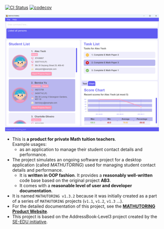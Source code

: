 [![CI Status](https://github.com/AY2223S2-CS2103-W17-1/tp/workflows/Java%20CI/badge.svg)](https://github.com/AY2223S2-CS2103-W17-1/tp/actions)
[![codecov](https://codecov.io/gh/AY2223S2-CS2103-W17-1/tp/branch/master/graph/badge.svg?token=XXJ15FVPPS)](https://codecov.io/gh/AY2223S2-CS2103-W17-1/tp)

![Ui](docs/images/Ui.png)

* This is **a product for private Math tuition teachers**.<br>
  Example usages:
  * as an application to manage their student contact details and performance.
* The project simulates an ongoing software project for a desktop application (called _MATHUTORING_) used for managing student contact details and performance.
  * It is **written in OOP fashion**. It provides a **reasonably well-written** code base based on the original project **AB3**.
  * It comes with a **reasonable level of user and developer documentation**.
* It is named `MATHUTORING v1.3.2` because it was initially created as a part of a series of `MATHUTORING` projects (`v1.1`, `v1.2`, `v1.3` ...).
* For the detailed documentation of this project, see the **[MATHUTORING Product Website](https://github.com/AY2223S2-CS2103-W17-1/tp)**.
* This project is based on the AddressBook-Level3 project created by the [SE-EDU initiative](https://se-education.org).

